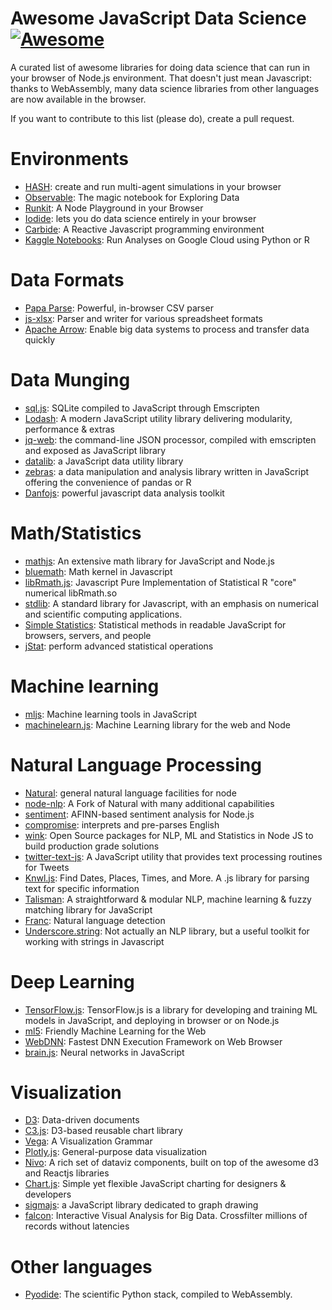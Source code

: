 # Awesome JavaScript Data Science [![Awesome](https://cdn.rawgit.com/sindresorhus/awesome/d7305f38d29fed78fa85652e3a63e154dd8e8829/media/badge.svg)](https://github.com/sindresorhus/awesome)

A curated list of awesome libraries for doing data science that can run in your
browser of Node.js environment. That doesn't just mean Javascript: thanks to WebAssembly, many data
science libraries from other languages are now available in the browser.

If you want to contribute to this list (please do), create a pull request.

# Environments

- [HASH](https://hash.ai/): create and run multi-agent simulations in your browser
- [Observable](https://observablehq.com/): The magic notebook for Exploring Data
- [Runkit](https://runkit.com/home): A Node Playground in your Browser
- [Iodide](https://alpha.iodide.io/): lets you do data science entirely in your browser
- [Carbide](https://alpha.trycarbide.com): A Reactive Javascript programming environment
- [Kaggle Notebooks](https://www.kaggle.com/kernels): Run Analyses on Google Cloud using Python or R

# Data Formats

- [Papa Parse](https://www.papaparse.com/): Powerful, in-browser CSV parser
- [js-xlsx](https://github.com/SheetJS/js-xlsx): Parser and writer for various spreadsheet formats
- [Apache Arrow](https://github.com/apache/arrow/tree/master/js): Enable big data systems to process and transfer data quickly

# Data Munging

- [sql.js](https://github.com/kripken/sql.js/): SQLite compiled to JavaScript through Emscripten
- [Lodash](https://lodash.com/): A modern JavaScript utility library delivering modularity, performance & extras
- [jq-web](https://github.com/fiatjaf/jq-web): the command-line JSON processor, compiled with emscripten and exposed as JavaScript library
- [datalib](http://vega.github.io/datalib/): a JavaScript data utility library
- [zebras](https://github.com/nickslevine/zebras): a data manipulation and analysis library written in JavaScript offering the convenience of pandas or R
- [Danfojs](https://github.com/opensource9ja/danfojs): powerful javascript data analysis toolkit

# Math/Statistics

- [mathjs](https://mathjs.org/): An extensive math library for JavaScript and Node.js
- [bluemath](https://github.com/bluemathsoft/bluemath): Math kernel in Javascript
- [libRmath.js](https://github.com/jacobbogers/libRmath.js/): Javascript Pure Implementation of Statistical R "core" numerical libRmath.so
- [stdlib](https://github.com/stdlib-js/stdlib): A standard library for Javascript, with an emphasis on numerical and scientific computing applications.
- [Simple Statistics](https://simplestatistics.org/): Statistical methods in readable JavaScript for browsers, servers, and people
- [jStat](http://jstat.github.io/): perform advanced statistical operations

# Machine learning

- [mljs](https://github.com/mljs/ml): Machine learning tools in JavaScript
- [machinelearn.js](https://www.machinelearnjs.com/): Machine Learning library for the web and Node

# Natural Language Processing

- [Natural](https://github.com/NaturalNode/natural): general natural language facilities for node
- [node-nlp](https://github.com/axa-group/nlp.js#readme): A Fork of Natural with many additional capabilities
- [sentiment](https://github.com/thisandagain/sentiment): AFINN-based sentiment analysis for Node.js
- [compromise](http://compromise.cool/): interprets and pre-parses English
- [wink](https://winkjs.org/): Open Source packages for NLP, ML and Statistics in Node JS to build production grade solutions
- [twitter-text-js](https://github.com/twitter/twitter-text/tree/master/js): A JavaScript utility that provides text processing routines for Tweets
- [Knwl.js](https://github.com/benhmoore/Knwl.js): Find Dates, Places, Times, and More. A .js library for parsing text for specific information
- [Talisman](http://yomguithereal.github.io/talisman/): A straightforward & modular NLP, machine learning & fuzzy matching library for JavaScript
- [Franc](https://github.com/wooorm/franc): Natural language detection
- [Underscore.string](http://epeli.github.io/underscore.string/): Not actually an NLP library, but a useful toolkit for working with strings in Javascript

# Deep Learning

- [TensorFlow.js](https://www.tensorflow.org/js): TensorFlow.js is a library for developing and training ML models in JavaScript, and deploying in browser or on Node.js
- [ml5](https://ml5js.org/): Friendly Machine Learning for the Web
- [WebDNN](https://mil-tokyo.github.io/webdnn/): Fastest DNN Execution Framework on Web Browser
- [brain.js](https://brain.js.org/): Neural networks in JavaScript

# Visualization

- [D3](https://d3js.org): Data-driven documents
- [C3.js](https://c3js.org/): D3-based reusable chart library
- [Vega](https://vega.github.io/vega/): A Visualization Grammar
- [Plotly.js](https://plot.ly/javascript/): General-purpose data visualization
- [Nivo](https://nivo.rocks/): A rich set of dataviz components, built on top of the awesome d3 and Reactjs libraries
- [Chart.js](https://www.chartjs.org/): Simple yet flexible JavaScript charting for designers & developers
- [sigmajs](http://sigmajs.org/): a JavaScript library dedicated to graph drawing
- [falcon](https://github.com/uwdata/falcon): Interactive Visual Analysis for Big Data. Crossfilter millions of records without latencies

# Other languages

- [Pyodide](https://github.com/iodide-project/pyodide): The scientific Python stack, compiled to WebAssembly.
